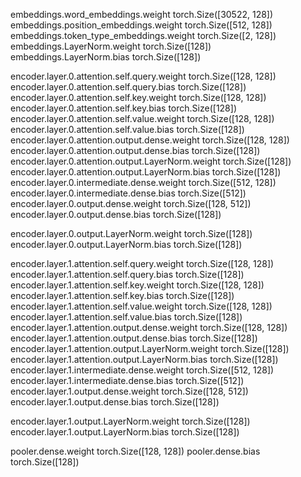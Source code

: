 embeddings.word_embeddings.weight torch.Size([30522, 128])
embeddings.position_embeddings.weight torch.Size([512, 128])
embeddings.token_type_embeddings.weight torch.Size([2, 128])
embeddings.LayerNorm.weight torch.Size([128])
embeddings.LayerNorm.bias torch.Size([128])


encoder.layer.0.attention.self.query.weight torch.Size([128, 128])
encoder.layer.0.attention.self.query.bias torch.Size([128])
encoder.layer.0.attention.self.key.weight torch.Size([128, 128])
encoder.layer.0.attention.self.key.bias torch.Size([128])
encoder.layer.0.attention.self.value.weight torch.Size([128, 128])
encoder.layer.0.attention.self.value.bias torch.Size([128])
encoder.layer.0.attention.output.dense.weight torch.Size([128, 128])
encoder.layer.0.attention.output.dense.bias torch.Size([128])
encoder.layer.0.attention.output.LayerNorm.weight torch.Size([128])
encoder.layer.0.attention.output.LayerNorm.bias torch.Size([128])
encoder.layer.0.intermediate.dense.weight torch.Size([512, 128])
encoder.layer.0.intermediate.dense.bias torch.Size([512])
encoder.layer.0.output.dense.weight torch.Size([128, 512])
encoder.layer.0.output.dense.bias torch.Size([128])

encoder.layer.0.output.LayerNorm.weight torch.Size([128])
encoder.layer.0.output.LayerNorm.bias torch.Size([128])


encoder.layer.1.attention.self.query.weight torch.Size([128, 128])
encoder.layer.1.attention.self.query.bias torch.Size([128])
encoder.layer.1.attention.self.key.weight torch.Size([128, 128])
encoder.layer.1.attention.self.key.bias torch.Size([128])
encoder.layer.1.attention.self.value.weight torch.Size([128, 128])
encoder.layer.1.attention.self.value.bias torch.Size([128])
encoder.layer.1.attention.output.dense.weight torch.Size([128, 128])
encoder.layer.1.attention.output.dense.bias torch.Size([128])
encoder.layer.1.attention.output.LayerNorm.weight torch.Size([128])
encoder.layer.1.attention.output.LayerNorm.bias torch.Size([128])
encoder.layer.1.intermediate.dense.weight torch.Size([512, 128])
encoder.layer.1.intermediate.dense.bias torch.Size([512])
encoder.layer.1.output.dense.weight torch.Size([128, 512])
encoder.layer.1.output.dense.bias torch.Size([128])

encoder.layer.1.output.LayerNorm.weight torch.Size([128])
encoder.layer.1.output.LayerNorm.bias torch.Size([128])


pooler.dense.weight torch.Size([128, 128])
pooler.dense.bias torch.Size([128])